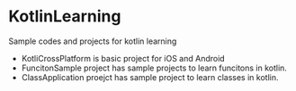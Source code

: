 # KotlinLearning
Sample codes and projects for kotlin learning
- KotliCrossPlatform is basic project for iOS and Android
- FuncitonSample project has sample projects to learn funcitons in kotlin.
- ClassApplication proejct has sample project to learn classes in kotlin. 
